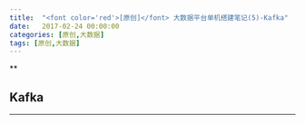 ```yaml
---
title:  "<font color='red'>[原创]</font> 大数据平台单机搭建笔记(5)-Kafka"
date:   2017-02-24 00:00:00
categories: [原创,大数据]
tags: [原创,大数据]
---
```


**

## Kafka
---


